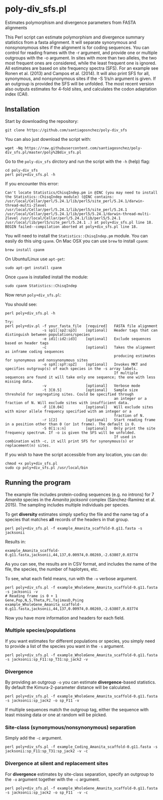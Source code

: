 # poly-div_sfs.pl
Estimates polymorphism and divergence parameters from FASTA alignments

This Perl script can estimate polymorphism and divergence summary statistics from a fasta alignment. It will separate synonymous and nonsynonymous sites if the alignment is for coding sequences. You can control for reading frames with the -r argument, and provide one or multiple outgroups with the -o argument. In sites with more than two alleles, the two most frequent ones are considered, while the least frequent one is ignored. All estimates are based on site frequency spectra (SFS). For an example see Ronen et al. (2013) and Campos et al. (2014). It will also print SFS for all, synonymous, and nonsynonymous sites if the -S 1/s/n argument is given. If an outgroup is provided the SFS will be unfolded. The most recent version also outputs estimates for 4-fold sites, and calculates the codon adaptation index (CAI).

## Installation

Start by downloading the repository:

    git clone https://github.com/santiagosnchez/poly-div_sfs
    
You can also just download the script with:

    wget -Nq https://raw.githubusercontent.com/santiagosnchez/poly-div_sfs.pl/master/poly%2Bdiv_sfs.pl
    
Go to the `poly-div_sfs` dirctory and run the script with the `-h` (help) flag:

    cd poly-div_sfs
    perl poly+div_sfs.pl -h

If you encounter this error:

    Can't locate Statistics/ChisqIndep.pm in @INC (you may need to install the Statistics::ChisqIndep module) (@INC contains: /usr/local/Cellar/perl/5.24.1/lib/perl5/site_perl/5.24.1/darwin-thread-multi-2level /usr/local/Cellar/perl/5.24.1/lib/perl5/site_perl/5.24.1 /usr/local/Cellar/perl/5.24.1/lib/perl5/5.24.1/darwin-thread-multi-2level /usr/local/Cellar/perl/5.24.1/lib/perl5/5.24.1 /usr/local/lib/perl5/site_perl/5.24.1 .) at poly+div_sfs.pl line 18.
    BEGIN failed--compilation aborted at poly+div_sfs.pl line 18.

You will need to install the `Statistics::ChisqIndep.pm` module. You can easily do this uing `cpanm`. On Mac OSX you can use `brew` to install `cpanm`:

    brew install cpanm
    
On Ubuntu/Linux use `apt-get`:

    sudo apt-get install cpanm

Once `cpanm` is installed install the module:

    sudo cpanm Statistics::ChisqIndep

Now rerun `poly+div_sfs.pl`:

You should see:

    perl poly+div_sfs.pl -h
    
    Try:
    perl poly+div.pl -f your_fasta_file  [required]   FASTA file alignment
                     -s sp1[:sp2:sp3]    [optional]   Header tags that can distinguish between populations/species
                     -e id1[:id2:id3]    [optional]   Exclude sequences based on header tags
                     -c                  [optional]	  Takes the alignment as inframe coding sequences
                                                      producing estimates for synonymous and nonsynonymous sites
                     -o spX[:spY:spZ]    [optional]   Invokes MKT and specifies outgroup(s) of each species in the -s array labels.
                                                      If multiple sequences are found it will take only one sequence; the one with less missing data.
                     -v                  [optional]   Verbose mode
                     -t 3[0.5]           [optional]   Sample size threshold for segregating sites. Could be specified through
                                                      an integer or a fraction of N. Will exclude sites with insufficient data.
                     -F 1[0.04]          [optional]   Will exclude sites with minor allele frequency specified with am integer or a 
                                                      fraction of N.
                     -r 1[2]             [optional]   Start reading frame in a position other than 0 (or 1st frame). The default is 0.
                     -S 0[1:s:n]         [optional]   Only print the site frequency spectrum. If -o is given the SFS will be unfolded.
                                                      If used in combination with -c, it will print SFS for synonymous(s) or replacement(n) sites.

If you wish to have the script accessible from any location, you can do:

    chmod +x poly+div_sfs.pl
    sudo cp poly+div_sfs.pl /usr/local/bin

## Running the program

The example file includes protein-coding sequences (e.g. no introns) for 7 *Amanita* species in the *Amanita jacksonii* complex (Sánchez-Ramírez et al. 2015). The sampling includes multiple individuals per species.

To get **diversity** estimates simply speficy the file and the name tag of a species that matches **all** records of the headers in that group.

    perl poly+div_sfs.pl -f example_Amanita_scaffold-0.g11.fasta -s jacksonii

Results in:

    example_Amanita_scaffold-0.g11.fasta,jacksonii,44,137,0.00974,0.00269,-2.63807,0.03774

As you can see, the results are in CSV format, and includes the name of the file, the species, the number of haplotyes, etc.

To see, what each field means, run with the `-v` verbose argument.

    perl poly+div_sfs.pl -f example_WholeGene_Amanita_scaffold-0.g11.fasta -s jacksonii -v
    # Reading frame is 0 + 1
    Gene,Pop,N,S,Theta,Pi,TajimasD,Psing
    example_WholeGene_Amanita_scaffold-0.g11.fasta,jacksonii,44,137,0.00974,0.00269,-2.63807,0.03774
    
Now you have more information and headers for each field.

### Multiple species/populations

If you want estimates for different populations or species, you simply need to provide a list of the species you want in the `-s` argument.

    perl poly+div_sfs.pl -f example_WholeGene_Amanita_scaffold-0.g11.fasta -s jacksonii:sp_F11:sp_T31:sp_jack2 -v

### Divergence

By providing an outgroup `-o` you can estimate **divergence**-based statistics. By default the Kimura-2-parameter distance will be calculated.

    perl poly+div_sfs.pl -f example_WholeGene_Amanita_scaffold-0.g11.fasta -s jacksonii:sp_jack2 -o sp_F11 -v

If multiple sequences match the outgroup tag, either the sequence with least missing data or one at random will be picked.

### Site-class (synonymous/nonsynonymous) separation

Simply add the `-c` argument.

    perl poly+div_sfs.pl -f example_Coding_Amanita_scaffold-0.g11.fasta -s jacksonii:sp_F11:sp_T31:sp_jack2 -v -c

### Divergence at silent and replacement sites

For **divergence** estimates by site-class separation, specify an outgroup to the `-o` argument together with the `-c` argument.

    perl poly+div_sfs.pl -f example_WholeGene_Amanita_scaffold-0.g11.fasta -s jacksonii:sp_jack2 -o sp_F11  -v -c

    

